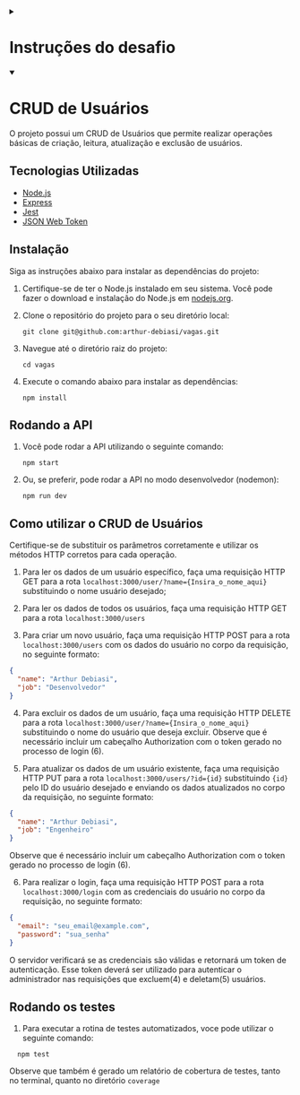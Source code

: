 <details>
  <summary><h1>Instruções do desafio</h1></summary>


# Este é um teste para desenvolvedores

# possui 5 testes

## Introdução

Este projeto possui um banco de dados fake em fakeData.js com apenas um registro.
A ideia é melhorar e o CRUD escrito nos 4 arquivos de teste abaixo.

Será a validada a forma de escrita de código.
Escreva códigos que humanos consigam entender.

Fique a vontade para fazer modificaçoes nos serviços, comentários em código, estrutura, mas seja objetivo.

## teste1.js

GET em /user 

Possuimos neste arquivo um serviço que faz uma busca no banco fake e retorna um registro.
Este código funciona, mas é possivel melhorar.
Veja o que pode deixar ele melhor escrito e mais performatico.

## teste2.js

POST em /users, descubra a intenção dele e o corrija.

## teste3.js

Este procura um usuário e o deleta da base.
Retorne sucesso para o client caso realmente tenha sido excluido e deixe o código mais performatico.

## teste4.js

Atualiza os dados de um usuário especifico.

## teste5.js

Retorne quantas vezes determinado usuário foi lido no teste1.

## teste 6

Definina uma forma de criar permissão para o usuario, defina se o usuário pode deletar ou atualizar usuários. Crie um middleware para validar essas permissões e adicione no teste4 e teste3.

</details>

<details open>
  <summary><h1>CRUD de Usuários</h1></summary>

O projeto possui um CRUD de Usuários que permite realizar operações básicas de criação, leitura, atualização e exclusão de usuários.

## Tecnologias Utilizadas

- [Node.js](https://nodejs.org/en/)
- [Express](https://expressjs.com/pt-br/)
- [Jest](https://jestjs.io/)
- [JSON Web Token](https://jwt.io/)

## Instalação

Siga as instruções abaixo para instalar as dependências do projeto:

1. Certifique-se de ter o Node.js instalado em seu sistema. Você pode fazer o download e instalação do Node.js em [nodejs.org](https://nodejs.org).

2. Clone o repositório do projeto para o seu diretório local:

   ```shell
   git clone git@github.com:arthur-debiasi/vagas.git
   ```

3. Navegue até o diretório raiz do projeto:

   ```shell
   cd vagas
   ```

4. Execute o comando abaixo para instalar as dependências:

   ```shell
   npm install
   ```

## Rodando a API

1. Você pode rodar a API utilizando o seguinte comando:

   ```shell
   npm start
   ```

2. Ou, se preferir, pode rodar a API no modo desenvolvedor (nodemon):

      ```shell
   npm run dev
   ```

## Como utilizar o CRUD de Usuários

Certifique-se de substituir os parâmetros corretamente e utilizar os métodos HTTP corretos para cada operação.

1. Para ler os dados de um usuário específico, faça uma requisição HTTP GET para a rota `localhost:3000/user/?name={Insira_o_nome_aqui}
` substituindo o nome usuário desejado;

2. Para ler os dados de todos os usuários, faça uma requisição HTTP GET para a rota `localhost:3000/users`

3. Para criar um novo usuário, faça uma requisição HTTP POST para a rota `localhost:3000/users` com os dados do usuário no corpo da requisição, no seguinte formato:

```json
{
  "name": "Arthur Debiasi",
  "job": "Desenvolvedor"
}
```

4. Para excluir os dados de um usuário, faça uma requisição HTTP DELETE para a rota `localhost:3000/user/?name={Insira_o_nome_aqui}` substituindo o nome do usuário que deseja excluir. Observe que é necessário incluir um cabeçalho Authorization com o token gerado no processo de login (6).

5. Para atualizar os dados de um usuário existente, faça uma requisição HTTP PUT para a rota `localhost:3000/users/?id={id}` substituindo `{id}` pelo ID do usuário desejado e enviando os dados atualizados no corpo da requisição, no seguinte formato:

```json
{
  "name": "Arthur Debiasi",
  "job": "Engenheiro"
}
```

Observe que é necessário incluir um cabeçalho Authorization com o token gerado no processo de login (6).

6. Para realizar o login, faça uma requisição HTTP POST para a rota `localhost:3000/login` com as credenciais do usuário no corpo da requisição, no seguinte formato:

```json
{
  "email": "seu_email@example.com",
  "password": "sua_senha"
}
```

O servidor verificará se as credenciais são válidas e retornará um token de autenticação. Esse token deverá ser utilizado para autenticar o administrador nas requisições que excluem(4) e deletam(5) usuários.

## Rodando os testes

1. Para executar a rotina de testes automatizados, voce pode utilizar o seguinte comando:

```shell
  npm test
```

Observe que também é gerado um relatório de cobertura de testes, tanto no terminal, quanto no diretório `coverage`
